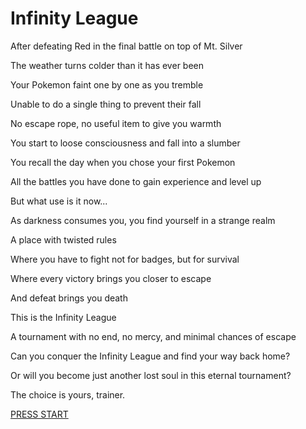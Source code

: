 # Infinity League

After defeating Red in the final battle on top of Mt. Silver

The weather turns colder than it has ever been

Your Pokemon faint one by one as you tremble

Unable to do a single thing to prevent their fall

No escape rope, no useful item to give you warmth

You start to loose consciousness and fall into a slumber

You recall the day when you chose your first Pokemon

All the battles you have done to gain experience and level up

But what use is it now...

As darkness consumes you, you find yourself in a strange realm

A place with twisted rules

Where you have to fight not for badges, but for survival

Where every victory brings you closer to escape

And defeat brings you death

This is the Infinity League

A tournament with no end, no mercy, and minimal chances of escape

Can you conquer the Infinity League and find your way back home?

Or will you become just another lost soul in this eternal tournament?

The choice is yours, trainer.

[PRESS START]()